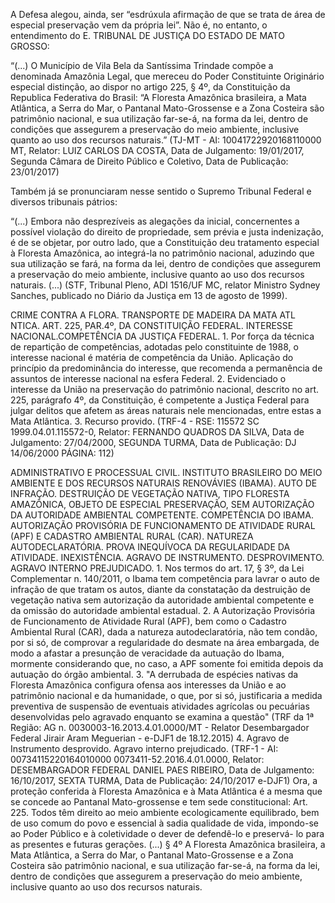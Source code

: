 A Defesa alegou, ainda, ser “esdrúxula afirmação de que se trata de área de especial preservação vem da própria lei”. 
Não é, no entanto, o entendimento do E. TRIBUNAL DE JUSTIÇA DO ESTADO DE MATO GROSSO:

“(...) O Município de Vila Bela da Santíssima Trindade compõe a denominada Amazônia Legal, que mereceu do Poder Constituinte Originário especial distinção, ao dispor no artigo 225, § 4º, da Constituição da Republica Federativa do Brasil: “A Floresta Amazônica brasileira, a Mata Atlântica, a Serra do Mar, o Pantanal Mato-Grossense e a Zona Costeira são patrimônio nacional, e sua utilização far-se-á, na forma da lei, dentro de condições que assegurem a preservação do meio ambiente, inclusive quanto ao uso dos recursos naturais.” (TJ-MT - AI: 10041722920168110000 MT, Relator: LUIZ CARLOS DA COSTA, Data de Julgamento: 19/01/2017, Segunda Câmara de Direito Público e Coletivo, Data de Publicação: 23/01/2017)

Também já se pronunciaram nesse sentido o Supremo Tribunal Federal e diversos tribunais pátrios:

“(...) Embora não desprezíveis as alegações da inicial, concernentes a possível violação do direito de propriedade, sem prévia e justa indenização, é de se objetar, por outro lado, que a Constituição deu tratamento especial à Floresta Amazônica, ao integrá-la no patrimônio nacional, aduzindo que sua utilização se fará, na forma da lei, dentro de condições que assegurem a preservação do meio ambiente, inclusive quanto ao uso dos recursos naturais. (...) (STF, Tribunal Pleno, ADI 1516/UF MC, relator Ministro Sydney Sanches, publicado no Diário da Justiça em 13 de agosto de 1999).

CRIME CONTRA A FLORA. TRANSPORTE DE MADEIRA DA MATA ATL NTICA. ART. 225, PAR.4º, DA CONSTITUIÇÃO FEDERAL. INTERESSE NACIONAL.COMPETÊNCIA DA JUSTIÇA FEDERAL. 1. Por força da técnica de repartição de competências, adotadas pelo constituinte de 1988, o interesse nacional é matéria de competência da União. Aplicação do princípio da predominância do interesse, que recomenda a permanência de assuntos de interesse nacional na esfera Federal. 2. Evidenciado o interesse da União na preservação do patrimônio nacional, descrito no art. 225, parágrafo 4º, da Constituição, é competente a Justiça Federal para julgar delitos que afetem as áreas naturais nele mencionadas, entre estas a Mata Atlântica. 3. Recurso provido. (TRF-4 - RSE: 115572 SC 1999.04.01.115572-0, Relator: FERNANDO QUADROS DA SILVA, Data de Julgamento: 27/04/2000, SEGUNDA TURMA, Data de Publicação: DJ 14/06/2000 PÁGINA: 112)

ADMINISTRATIVO E PROCESSUAL CIVIL. INSTITUTO BRASILEIRO DO MEIO AMBIENTE E DOS RECURSOS NATURAIS RENOVÁVIES (IBAMA). AUTO DE INFRAÇÃO. DESTRUIÇÃO DE VEGETAÇÃO NATIVA, TIPO FLORESTA AMAZÔNICA, OBJETO DE ESPECIAL PRESERVAÇÃO, SEM AUTORIZAÇÃO DA AUTORIDADE AMBIENTAL COMPETENTE. COMPETÊNCIA DO IBAMA. AUTORIZAÇÃO PROVISÓRIA DE FUNCIONAMENTO DE ATIVIDADE RURAL (APF) E CADASTRO AMBIENTAL RURAL (CAR). NATUREZA AUTODECLARATÓRIA. PROVA INEQUÍVOCA DA REGULARIDADE DA ATIVIDADE. INEXISTÊNCIA. AGRAVO DE INSTRUMENTO. DESPROVIMENTO. AGRAVO INTERNO PREJUDICADO. 1. Nos termos do art. 17, § 3º, da Lei Complementar n. 140/2011, o Ibama tem competência para lavrar o auto de infração de que tratam os autos, diante da constatação da destruição de vegetação nativa sem autorização da autoridade ambiental competente e da omissão do autoridade ambiental estadual. 2. A Autorização Provisória de Funcionamento de Atividade Rural (APF), bem como o Cadastro Ambiental Rural (CAR), dada a natureza autodeclaratória, não tem condão, por si só, de comprovar a regularidade do desmate na área embargada, de modo a afastar a presunção de veracidade da autuação do Ibama, mormente considerando que, no caso, a APF somente foi emitida depois da autuação do órgão ambiental. 3. "A derrubada de espécies nativas da Floresta Amazônica configura ofensa aos interesses da União e ao patrimônio nacional e da humanidade, o que, por si só, justificaria a medida preventiva de suspensão de eventuais atividades agrícolas ou pecuárias desenvolvidas pelo agravado enquanto se examina a questão" (TRF da 1ª Região: AG n. 0030003-16.2013.4.01.0000/MT - Relator Desembargador Federal Jirair Aram Meguerian - e-DJF1 de 18.12.2015) 4. Agravo de Instrumento desprovido. Agravo interno prejudicado. (TRF-1 - AI: 00734115220164010000 0073411-52.2016.4.01.0000, Relator: DESEMBARGADOR FEDERAL DANIEL PAES RIBEIRO, Data de Julgamento: 16/10/2017, SEXTA TURMA, Data de Publicação: 24/10/2017 e-DJF1)
Ora, a proteção conferida à Floresta Amazônica e à Mata Atlântica é a mesma que se concede ao Pantanal Mato-grossense e tem sede constitucional:
Art. 225. Todos têm direito ao meio ambiente ecologicamente equilibrado, bem de uso comum do povo e essencial à sadia qualidade de vida, impondo-se ao Poder Público e à coletividade o dever de defendê-lo e preservá- lo para as presentes e futuras gerações. (...)
§ 4º A Floresta Amazônica brasileira, a Mata Atlântica, a Serra do Mar, o Pantanal Mato-Grossense e a Zona Costeira são patrimônio nacional, e sua utilização far-se-á, na forma da lei, dentro de condições que assegurem a preservação do meio ambiente, inclusive quanto ao uso dos recursos naturais.
